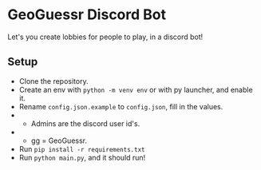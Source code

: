 # GeoGuessr Discord Bot

Let's you create lobbies for people to play, in a discord bot!

## Setup

- Clone the repository.
- Create an env with `python -m venv env` or with py launcher, and enable it.
- Rename `config.json.example` to `config.json`, fill in the values.
- - Admins are the discord user id's.
- - gg = GeoGuessr.
- Run `pip install -r requirements.txt`
- Run `python main.py`, and it should run!

